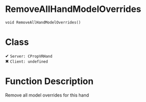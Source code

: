 # RemoveAllHandModelOverrides
```
void RemoveAllHandModelOverrides()
```
# Class
✔ `Server: CPropVRHand`  
✖ `Client: undefined`  

# Function Description
Remove all model overrides for this hand
